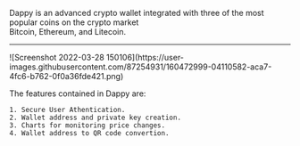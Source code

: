 Dappy is an advanced crypto wallet integrated with three of the most popular coins on the crypto market<br/>
Bitcoin, Ethereum, and Litecoin.

<hr/>
![Screenshot 2022-03-28 150106](https://user-images.githubusercontent.com/87254931/160472999-04110582-aca7-4fc6-b762-0f0a36fde421.png)


The features contained in Dappy are:<br/>

    1. Secure User Athentication. 
    2. Wallet address and private key creation. 
    3. Charts for monitoring price changes. 
    4. Wallet address to QR code convertion. 
    
